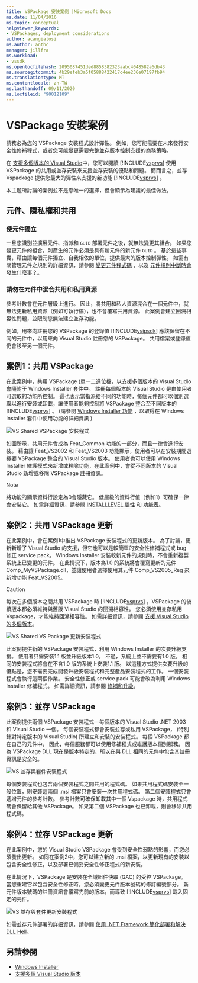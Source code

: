 ```yaml
---
title: VSPackage 安裝案例 |Microsoft Docs
ms.date: 11/04/2016
ms.topic: conceptual
helpviewer_keywords:
- VSPackages, deployment considerations
author: acangialosi
ms.author: anthc
manager: jillfra
ms.workload:
- vssdk
ms.openlocfilehash: 2095087451ded8858382323aabc4048582a6db43
ms.sourcegitcommit: 4b29efeb3a5f05888422417c4ee236e07197fb94
ms.translationtype: MT
ms.contentlocale: zh-TW
ms.lasthandoff: 09/11/2020
ms.locfileid: "90012109"
---
```

# <a name="vspackage-setup-scenarios"></a>VSPackage 安裝案例

請務必為您的 VSPackage 安裝程式設計彈性。 例如，您可能需要在未來發行安全性修補程式，或者您可能變更需要完整並存版本控制支援的商務策略。

在 [支援多個版本的 Visual Studio](../../extensibility/supporting-multiple-versions-of-visual-studio.md)中，您可以閱讀 [!INCLUDE[vsprvs](../../code-quality/includes/vsprvs_md.md)] 使用 VSPackage 的共用或並存安裝來支援並存安裝的優點和問題。 簡而言之，並存 Vspackage 提供您最大的彈性來支援的新功能 [!INCLUDE[vsprvs](../../code-quality/includes/vsprvs_md.md)] 。

本主題所討論的案例並不是您唯一的選擇，但會顯示為建議的最佳做法。

## <a name="components-privacy-and-sharing"></a>元件、隱私權和共用

### <a name="make-your-components-independent"></a>使元件獨立

一旦您識別並擴展元件、指派和 `GUID` 部署元件之後，就無法變更其組合。 如果您變更元件的組合，則產生的元件必須是具有新元件的新元件 `GUID` 。 基於這些事實，藉由讓每個元件獨立、自我相依的單位，提供最大的版本控制彈性。 如需有關管理元件之規則的詳細資訊，請參閱 [變更元件程式碼](/windows/desktop/Msi/changing-the-component-code) ，以及 [元件規則中斷時會發生什麼事？](/windows/desktop/Msi/what-happens-if-the-component-rules-are-broken)。

### <a name="do-not-mix-shared-and-private-resources-in-a-component"></a>請勿在元件中混合共用和私用資源

參考計數會在元件層級上進行。 因此，將共用和私人資源混合在一個元件中，就無法更新私用資源（例如可執行檔），也不會覆寫共用資源。 此案例會建立回溯相容性問題，並限制您無法建立並存功能。

例如，用來向註冊您的 VSPackage 的登錄值 [!INCLUDE[vsipsdk](../../extensibility/includes/vsipsdk_md.md)] 應該保留在不同的元件中，以用來向 Visual Studio 註冊您的 VSPackage。 共用檔案或登錄值仍會移至另一個元件。

## <a name="scenario-1-shared-vspackage"></a>案例1：共用 VSPackage

在此案例中，共用 VSPackage (單一二進位檔，以支援多個版本的 Visual Studio 會隨附于 Windows Installer 套件中。 註冊每個版本的 Visual Studio 是由使用者可選取的功能所控制。 這也表示當指派給不同的功能時，每個元件都可以個別選取以進行安裝或卸載，讓使用者能夠控制將 VSPackage 整合至不同版本的 [!INCLUDE[vsprvs](../../code-quality/includes/vsprvs_md.md)] 。  (請參閱 [Windows Installer 功能](/windows/desktop/Msi/windows-installer-features) ，以取得在 Windows Installer 套件中使用功能的詳細資訊 ) 

![VS Shared VSPackage 安裝程式](../../extensibility/internals/media/vs_sharedpackage.gif "VS_SharedPackage")

如圖所示，共用元件會成為 Feat_Common 功能的一部分，而且一律會進行安裝。 藉由讓 Feat_VS2002 和 Feat_VS2003 功能顯示，使用者可以在安裝期間選擇要 VSPackage 整合的 Visual Studio 版本。 使用者也可以使用 Windows Installer 維護模式來新增或移除功能，在此案例中，會從不同版本的 Visual Studio 新增或移除 VSPackage 註冊資訊。

> [!NOTE]
> 將功能的顯示資料行設定為0會隱藏它。 低層級的資料行值（例如1）可確保一律會安裝它。 如需詳細資訊，請參閱 [INSTALLLEVEL 屬性](/windows/desktop/Msi/installlevel) 和 [功能表](/windows/desktop/Msi/feature-table)。

## <a name="scenario-2-shared-vspackage-update"></a>案例2：共用 VSPackage 更新

在此案例中，會在案例1中推出 VSPackage 安裝程式的更新版本。 為了討論，更新新增了 Visual Studio 的支援，但它也可以是較簡單的安全性修補程式或 bug 修正 service pack。 Windows Installer 安裝較新元件的規則時，不會重新複製系統上已變更的元件。 在此情況下，版本為1.0 的系統將會覆寫更新的元件 Comp_MyVSPackage.dll，並讓使用者選擇使用其元件 Comp_VS2005_Reg 來新增功能 Feat_VS2005。

> [!CAUTION]
> 每次在多個版本之間共用 VSPackage 時 [!INCLUDE[vsprvs](../../code-quality/includes/vsprvs_md.md)] ，VSPackage 的後續版本都必須維持與舊版 Visual Studio 的回溯相容性。 您必須使用並存私用 Vspackage，才能維持回溯相容性。 如需詳細資訊，請參閱 [支援 Visual Studio 的多個版本](../../extensibility/supporting-multiple-versions-of-visual-studio.md)。

![VS Shared VS Package 更新安裝程式](../../extensibility/internals/media/vs_sharedpackageupdate.gif "VS_SharedPackageUpdate")

此案例提供新的 VSPackage 安裝程式，利用 Windows Installer 的次要升級支援。 使用者只需安裝1.1 版並升級版本1.0。 不過，系統上並不需要有1.0 版。 相同的安裝程式將會在不含1.0 版的系統上安裝1.1 版。 以這種方式提供次要升級的優點是，您不需要完成開發升級安裝程式和完整產品安裝程式的工作。 一個安裝程式會執行這兩個作業。 安全性修正或 service pack 可能會改為利用 Windows Installer 修補程式。 如需詳細資訊，請參閱 [修補和升級](/windows/desktop/Msi/patching-and-upgrades)。

## <a name="scenario-3-side-by-side-vspackage"></a>案例3：並存 VSPackage

此案例提供兩個 VSPackage 安裝程式—每個版本的 Visual Studio .NET 2003 和 Visual Studio 一個。 每個安裝程式都會安裝並存或私用 VSPackage， (特別針對特定版本的 Visual Studio) 所建立和安裝的安裝程式。 每個 VSPackage 都在自己的元件中。 因此，每個服務都可以使用修補程式或維護版本個別服務。 因為 VSPackage DLL 現在是版本特定的，所以在與 DLL 相同的元件中包含其註冊資訊是安全的。

![VS 並存與套件安裝程式](../../extensibility/internals/media/vs_sbys_package.gif "VS_SbyS_Package")

每個安裝程式也包含兩個安裝程式之間共用的程式碼。 如果共用程式碼安裝至一般位置，則安裝這兩個 .msi 檔案只會安裝一次共用程式碼。 第二個安裝程式只會遞增元件的參考計數。 參考計數可確保卸載其中一個 Vspackage 時，共用程式碼會保留給其他 VSPackage。 如果第二個 VSPackage 也已卸載，則會移除共用程式碼。

## <a name="scenario-4-side-by-side-vspackage-update"></a>案例4：並存 VSPackage 更新

在此案例中，您的 Visual Studio VSPackage 會受到安全性弱點的影響，而您必須發出更新。 如同在案例2中，您可以建立新的 .msi 檔案，以更新現有的安裝以包含安全性修正，以及部署已備妥安全性修正程式的新安裝。

在此情況下，VSPackage 是安裝在全域組件快取 (GAC) 的受控 VSPackage。 當您重建它以包含安全性修正時，您必須變更元件版本號碼的修訂編號部分。 新元件版本號碼的註冊資訊會覆寫先前的版本，而導致 [!INCLUDE[vsprvs](../../code-quality/includes/vsprvs_md.md)] 載入固定的元件。

![VS 並存與套件更新安裝程式](../../extensibility/internals/media/vs_sbys_packageupdate.gif "VS_SbyS_PackageUpdate")

如需並存元件部署的詳細資訊，請參閱 [使用 .NET Framework 簡化部署和解決 DLL Hell](/previous-versions/dotnet/articles/ms973843(v=msdn.10))。

## <a name="see-also"></a>另請參閱

- [Windows Installer](/windows/desktop/Msi/windows-installer-portal)
- [支援多個 Visual Studio 版本](../../extensibility/supporting-multiple-versions-of-visual-studio.md)